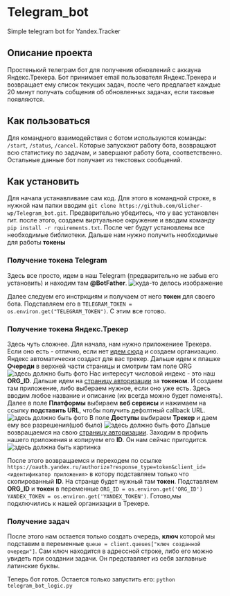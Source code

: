 # Telegram_bot
 Simple telegram bot for Yandex.Tracker
 
 ## Описание проекта
 
Простенький телеграм бот для получения обновлений с аккауна Яндекс.Трекера. Бот принимает email пользователя Яндекс.Трекера и возвращает ему список текущих задач, после чего предлагает каждые 20 минут получать собщения об обновленных задачах, если таковые появляются. 

## Как пользоваться
Для командного взаимодействия с ботом используются команды: `/start`, `/status`, `/cancel`. Которые запускают работу бота, возвращают всю статистику по задачам, и завершают работу бота, соответственно. Остальные данные бот получает из текстовых сообщений.

## Как установить
Для начала устанавливаме сам код. Для этого в командной строке, в нужной нам папки вводим `git clone https://github.com/Glicher-wp/Telegram_bot.git`. Предварительно убедитесь, что у вас установлен гит. после этого, создаем виртуальное окружение и вводим команду `pip install -r rquirements.txt`. После чег будут установлены все необходимые библиотеки.
Дальше нам нужно получить необходимые для работы **токены**

### Получение токена Telegram
Здесь все просто, идем в наш Telegram (предварительно не забыв его установить) и находим там **@BotFather**. 
![куда-то делось изображение](https://png.cmtt.space/paper-media/24/a0/9c/1b28d2e0b91a8e.png)

Далее следуем его инстркциям и получаем от него **токен** для своего бота. Подставляем его в `TELEGRAM_TOKEN = os.environ.get("TELEGRAM_TOKEN")`. С этим все готово.

### Получение токена Яндекс.Трекер

Здесь чуть сложнее. Для начала, нам нужно приложениее Трекера. Если оно есть - отлично, если нет [идем сюда](https://tracker.yandex.ru/hi-there?origin=tracker&source=tracker_promo) и создаем организацию. Яндекс автоматически создаст для вас трекер. Дальше идем к плашке **Очереди** в верхней части страницы и смотрим там поле ORG 
![здесь должно быть фото](https://sun9-58.userapi.com/impf/ij7sGQ7Ue1zoH1Hd9SSsT7JNLgvUaRNgGLbwzQ/H3HwPj1klCo.jpg?size=944x656&quality=96&proxy=1&sign=53bc9fe24a04bff396a12ca94c74c96a&type=album)
Нас интересут числовой индекс - это наш **ORG_ID**.
Дальше идем на [страницу авторизации](https://oauth.yandex.ru/) за **токеном**. И создаем там приложение, либо выбераем нужное, если оно уже есть. Здесь вводим любое название и описание (их всегда можно будет поменять). Далее в поле **Платформы** выбираем **веб сервисы** и нажимаем на ссылку **подставить URL**, чтобы получить дефолтный callback URL.
![здесь должно быть фото](https://sun9-26.userapi.com/impf/vTj0_ThnieeqiYjXVgJpc6PB-JEta9pGQ0AOsA/BcUG9TutynQ.jpg?size=1018x450&quality=96&proxy=1&sign=a1542b085cf78b5732aa0bd1ec6e1ec7&type=album)
В поле **Доступы** выбираем **Трекер** и даем ему все разрешения(шоб было)
![здесь должно быть фото](https://sun9-13.userapi.com/impf/wJpHVbSXvhbgrngBBcpul67amu-Acz4JK7In6g/tAkLWkP1CAs.jpg?size=1130x920&quality=96&proxy=1&sign=0db69a717d3a530cabe83bc2400271a9&type=album)
Дальше возвращаемся на свою [страницу авторизации](https://oauth.yandex.ru/). Заходим в профиль нашего приложения и копируем его **ID**. Он нам сейчас пригодится.
![здесь должна быть картинка](https://sun9-52.userapi.com/impf/AresAV5cl8UsHZe2qcWfTvVFJFXymDGkDhWkJQ/rK4Orq6mCRo.jpg?size=614x738&quality=96&proxy=1&sign=151574bbb5b59d03396854370ce08758&type=album)

После этого возвращаемся и переходем по ссылке `https://oauth.yandex.ru/authorize?response_type=token&client_id=<идентификатор приложения>` в котору подставляем только что скопированный **ID**. На странце будет нужный там **токен**. 
Подставляем **ORG_ID** и **токен** в переменные `ORG_ID = os.environ.get('ORG_ID')` `YANDEX_TOKEN = os.environ.get('YANDEX_TOKEN')`. Готово,мы подключились к нашей организации в Трекере.

### Получение задач
После этого нам остается только создать очередь, **ключ** которой мы подставим в переменные `queue = client.queues["ключ созданной очереди"]`. Сам ключ находится в адрессной строке, либо его можно увидеть при создании задачи. Он представляет из себя заглавные латинские буквы.

Теперь бот готов. Остается только запустить его: `python telegram_bot_logic.py`
